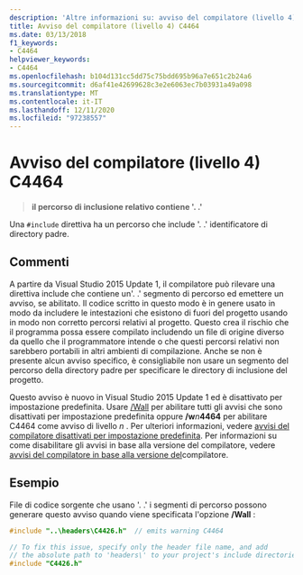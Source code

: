 ```yaml
---
description: 'Altre informazioni su: avviso del compilatore (livello 4) C4464'
title: Avviso del compilatore (livello 4) C4464
ms.date: 03/13/2018
f1_keywords:
- C4464
helpviewer_keywords:
- C4464
ms.openlocfilehash: b104d131cc5dd75c75bdd695b96a7e651c2b24a6
ms.sourcegitcommit: d6af41e42699628c3e2e6063ec7b03931a49a098
ms.translationtype: MT
ms.contentlocale: it-IT
ms.lasthandoff: 12/11/2020
ms.locfileid: "97238557"
---
```

# <a name="compiler-warning-level-4-c4464"></a>Avviso del compilatore (livello 4) C4464

> **il percorso di inclusione relativo contiene '. .'**

Una `#include` direttiva ha un percorso che include '. .' identificatore di directory padre.

## <a name="remarks"></a>Commenti

A partire da Visual Studio 2015 Update 1, il compilatore può rilevare una direttiva include che contiene un'. .' segmento di percorso ed emettere un avviso, se abilitato. Il codice scritto in questo modo è in genere usato in modo da includere le intestazioni che esistono di fuori del progetto usando in modo non corretto percorsi relativi al progetto. Questo crea il rischio che il programma possa essere compilato includendo un file di origine diverso da quello che il programmatore intende o che questi percorsi relativi non sarebbero portabili in altri ambienti di compilazione. Anche se non è presente alcun avviso specifico, è consigliabile non usare un segmento del percorso della directory padre per specificare le directory di inclusione del progetto.

Questo avviso è nuovo in Visual Studio 2015 Update 1 ed è disattivato per impostazione predefinita. Usare [/Wall](../../build/reference/compiler-option-warning-level.md) per abilitare tutti gli avvisi che sono disattivati per impostazione predefinita oppure __/w__*n*__4464__ per abilitare C4464 come avviso di livello *n* . Per ulteriori informazioni, vedere [avvisi del compilatore disattivati per impostazione predefinita](../../preprocessor/compiler-warnings-that-are-off-by-default.md). Per informazioni su come disabilitare gli avvisi in base alla versione del compilatore, vedere [avvisi del compilatore in base alla versione del](compiler-warnings-by-compiler-version.md)compilatore.

## <a name="example"></a>Esempio

File di codice sorgente che usano '. .' i segmenti di percorso possono generare questo avviso quando viene specificata l'opzione **/Wall** :

```cpp
#include "..\headers\C4426.h"  // emits warning C4464

// To fix this issue, specify only the header file name, and add
// the absolute path to 'headers\' to your project's include directories
#include "C4426.h"
```
